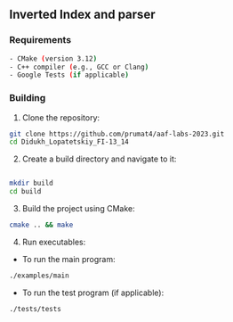 ## Inverted Index and parser

### Requirements
```bash
- CMake (version 3.12)
- C++ compiler (e.g., GCC or Clang)
- Google Tests (if applicable)
```

### Building

1. Clone the repository:

```bash
git clone https://github.com/prumat4/aaf-labs-2023.git
cd Didukh_Lopatetskiy_FI-13_14
```

2. Create a build directory and navigate to it:
```bash

mkdir build
cd build
```
3. Build the project using CMake:

```bash
cmake .. && make
```

4. Run executables:

  - To run the main program:

```bash
./examples/main
```
  - To run the test program (if applicable):
```
./tests/tests
```
